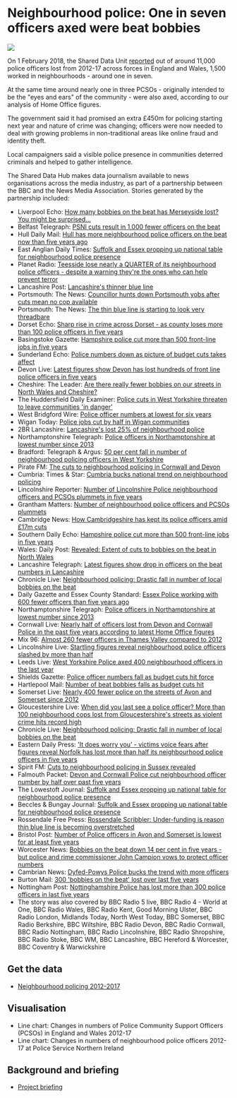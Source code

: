 # Neighbourhood police: One in seven officers axed were beat bobbies

![](https://news.files.bbci.co.uk/vj/live/idt-images/chart-EngWalesNeighbourhoodPolice_Birmingham/EngWalesNeighbourhoodPolice_Birmingham_kxju6.png)

On 1 February 2018, the Shared Data Unit [reported](http://www.bbc.co.uk/news/uk-42403590) out of around 11,000 police officers lost from 2012-17 across forces in England and Wales, 1,500 worked in neighbourhoods - around one in seven. 

At the same time around nearly one in three PCSOs - originally intended to be the "eyes and ears" of the community - were also axed, according to our analysis of Home Office figures.

The government said it had promised an extra £450m for policing starting next year and nature of crime was changing; officers were now needed to deal with growing problems in non-traditional areas like online fraud and identity theft. 

Local campaigners said a visible police presence in communities deterred criminals and helped to gather intelligence.

The Shared Data Hub makes data journalism available to news organisations across the media industry, as part of a partnership between the BBC and the News Media Association. Stories generated by the partnership included:

* Liverpool Echo: [How many bobbies on the beat has Merseyside lost? You might be surprised...](https://www.liverpoolecho.co.uk/news/liverpool-news/how-many-bobbies-beat-merseyside-14230063)
* Belfast Telegraph: [PSNI cuts result in 1,000 fewer officers on the beat](https://www.belfasttelegraph.co.uk/news/northern-ireland/psni-cuts-result-in-1000-fewer-officers-on-the-beat-36558157.html)
* Hull Daily Mail: [Hull has more neighbourhood police officers on the beat now than five years ago](http://www.hulldailymail.co.uk/news/hull-east-yorkshire-news/hull-more-neighbourhood-police-officers-1147601)
* East Anglian Daily Times: [Suffolk and Essex propping up national table for neighbourhood police presence](http://www.eadt.co.uk/news/suffolk-and-essex-have-among-fewest-neighbourhood-police-officers-and-pcsos-per-1-000-people-1-5377691)
* Planet Radio: [Teesside lose nearly a QUARTER of its neighbourhood police officers - despite a warning they're the ones who can help prevent terror](https://planetradio.co.uk/tfm/local/news/teesside-lose-nearly-quarter-neighbourhood-police-officers-despite-warning-ones-can-help-prevent-terror/)
* Lancashire Post: [Lancashire's thinner blue line](https://www.lep.co.uk/news/crime/lancashire-s-thinner-blue-line-1-8992817)
* Portsmouth: The News: [Councillor hunts down Portsmouth yobs after cuts mean no cop available](https://www.portsmouth.co.uk/news/crime/councillor-hunts-down-portsmouth-yobs-after-cuts-mean-no-cop-available-1-8359213)
* Portsmouth: The News: [The thin blue line is starting to look very threadbare](https://www.portsmouth.co.uk/news/opinion/the-thin-blue-line-is-starting-to-look-very-threadbare-1-8358888)
* Dorset Echo: [Sharp rise in crime across Dorset - as county loses more than 100 police officers in five years](http://www.dorsetecho.co.uk/news/15917400.sharp-rise-in-crime-across-dorset-as-county-loses-more-than-100-police-officers-in-five-years/)
* Basingstoke Gazette: [Hampshire police cut more than 500 front-line jobs in five years](http://www.basingstokegazette.co.uk/news/15912909.Hampshire_police_cut_more_than_500_front_line_jobs_in_five_years/)
* Sunderland Echo: [Police numbers down as picture of budget cuts takes affect](https://www.sunderlandecho.com/news/police-numbers-down-as-picture-of-budget-cuts-takes-affect-1-8992674)
* Devon Live: [Latest figures show Devon has lost hundreds of front line police officers in five years](https://www.devonlive.com/news/devon-news/latest-figures-show-devon-lost-1146590)
* Cheshire: The Leader: [Are there really fewer bobbies on our streets in North Wales and Cheshire?](http://www.leaderlive.co.uk/home/2018/02/01/gallery/are-there-really-fewer-bobbies-on-our-streets-in-north-wales-and-cheshire-104597/)
* The Huddersfield Daily Examiner: [Police cuts in West Yorkshire threaten to leave communities 'in danger'](https://www.examiner.co.uk/news/west-yorkshire-news/police-cuts-west-yorkshire-threaten-14229693)
* West Bridgford Wire: [Police officer numbers at lowest for six years](http://westbridgfordwire.com/police-officer-numbers-lowest-six-years/)
* Wigan Today: [Police jobs cut by half in Wigan communities](https://www.wigantoday.net/news/police-jobs-cut-by-half-in-wigan-communities-1-8993858)
* 2BR Lancashire: [Lancashire's lost 25% of neighbourhood police](https://www.2br.co.uk/news/local-news/2492051/lancashires-lost-25-of-neighbourhood-police/)
* Northamptonshire Telegraph: [Police officers in Northamptonshire at lowest number since 2013](https://www.northantstelegraph.co.uk/news/police-officers-in-northamptonshire-at-lowest-number-since-2013-1-8358858)
* Bradford: Telegraph & Argus: [50 per cent fall in number of neighbourhood policing officers in West Yorkshire](http://www.thetelegraphandargus.co.uk/news/local/localbrad/15910598.50_per_cent_fall_in_number_of_neighbourhood_policing_officers_in_West_Yorkshire/)
* Pirate FM: [The cuts to neighbourhood policing in Cornwall and Devon](https://www.piratefm.co.uk/news/latest-news/2492599/the-cuts-to-neighbourhood-policing-in-cornwall-and-devon/)
* Cumbria: Times & Star: [Cumbria bucks national trend on neighbourhood policing](http://www.timesandstar.co.uk/news/Cumbria-bucks-national-trend-on-neighbourhood-policing-7bdb5c96-1dca-433d-9664-a8c97a247546-ds)
* Lincolnshire Reporter: [Number of Lincolnshire Police neighbourhood officers and PCSOs plummets in five years](https://lincolnshirereporter.co.uk/2018/02/number-of-lincolnshire-police-bobbies-on-the-beat-and-neighbourhood-pcsos-plummets-in-five-years/)
* Grantham Matters: [Number of neighbourhood police officers and PCSOs plummets](http://www.granthammatters.co.uk/number-neighbourhood-police-officers-pcsos-plummets/)
* Cambridge News: [How Cambridgeshire has kept its police officers amid £17m cuts](https://www.cambridge-news.co.uk/news/cambridge-news/how-cambridgeshire-kept-police-officers-14226718)
* Southern Daily Echo: [Hampshire police cut more than 500 front-line jobs in five years](http://www.dailyecho.co.uk/news/15912622.Thinner_blue_line__Hampshire_police_cut_500_front_line_roles_in_five_years/)
* Wales: Daily Post: [Revealed: Extent of cuts to bobbies on the beat in North Wales](https://www.dailypost.co.uk/news/north-wales-news/revealed-extent-cuts-bobbies-beat-14229834)
* Lancashire Telegraph: [Latest figures show drop in officers on the beat numbers in Lancashire](http://www.lancashiretelegraph.co.uk/news/15911298.Latest_figures_show_drop_in_officers_on_the_beat_numbers_in_Lancashire/)
* Chronicle Live: [Neighbourhood policing: Drastic fall in number of local bobbies on the beat](https://www.chroniclelive.co.uk/news/north-east-news/neighbourhood-policing-drastic-fall-number-14232069)
* Daily Gazette and Essex County Standard: [Essex Police working with 600 fewer officers than five years ago](http://www.gazette-news.co.uk/news/15910385.Essex_Police_working_with_600_fewer_officers_than_five_years_ago__statistics_show/)
* Northamptonshire Telegraph: [Police officers in Northamptonshire at lowest number since 2013](https://www.northantstelegraph.co.uk/news/police-officers-in-northamptonshire-at-lowest-number-since-2013-1-8358858)
* Cornwall Live: [Nearly half of officers lost from Devon and Cornwall Police in the past five years according to latest Home Office figures](https://www.cornwalllive.com/news/nearly-half-officers-lost-devon-1143002)
* Mix 96: [Almost 260 fewer officers in Thames Valley compared to 2012](https://www.mix96.co.uk/news/local/2491821/almost-260-fewer-officers-in-thames-valley-compared-to-2012/)
* Lincolnshire Live: [Startling figures reveal neighbourhood police officers slashed by more than half](http://www.lincolnshirelive.co.uk/news/local-news/startling-figures-reveal-neighbourhood-police-1146789)
* Leeds Live: [West Yorkshire Police axed 400 neighbourhood officers in the last year](https://www.leeds-live.co.uk/news/leeds-news/west-yorkshire-police-axed-400-14221867)
* Shields Gazette: [Police officer numbers fall as budget cuts hit force](https://www.shieldsgazette.com/news/police-officer-numbers-fall-as-budget-cuts-hit-force-1-8992837)
* Hartlepool Mail: [Number of beat bobbies falls as budget cuts hit](https://www.hartlepoolmail.co.uk/news/number-of-beat-bobbies-falls-as-budget-cuts-hit-1-8992833)
* Somerset Live: [Nearly 400 fewer police on the streets of Avon and Somerset since 2012](https://www.somersetlive.co.uk/news/somerset-news/nearly-400-fewer-police-streets-1145233)
* Gloucestershire Live: [When did you last see a police officer? More than 100 neighbourhood cops lost from Gloucestershire's streets as violent crime hits record high](http://www.gloucestershirelive.co.uk/news/gloucester-news/you-last-see-police-officer-1146053)
* Chronicle Live: [Neighbourhood policing: Drastic fall in number of local bobbies on the beat](https://www.chroniclelive.co.uk/news/north-east-news/neighbourhood-policing-drastic-fall-number-14232069)
* Eastern Daily Press: ['It does worry you’ - victims voice fears after figures reveal Norfolk has lost more than half its neighbourhood police officers in five years](http://www.edp24.co.uk/news/crime/victims-concern-after-big-fall-in-number-of-neighbourhood-police-officers-in-norfolk-1-5377286)
* Spirit FM: [Cuts to neighbourhood policing in Sussex revealed](https://www.spiritfm.net/news/sussex-news/2492950/cuts-to-neighbourhood-policing-in-sussex-revealed/)
* Falmouth Packet: [Devon and Cornwall Police cut neighbourhood officer number by half over past five years](http://www.falmouthpacket.co.uk/news/15914513.Number_of_neighbourhood_officers_in_Devon_and_Cornwall_Police_have_slashed_by_half_in_the_past_five_years__new_research_shows/)
* The Lowestoft Journal: [Suffolk and Essex propping up national table for neighbourhood police presence](http://www.lowestoftjournal.co.uk/news/suffolk-essex-national-table-neighbourhood-police-presence-1-5378939?utm_medium=twitter&utm_source=dlvr.it)
* Beccles & Bungay Journal: [Suffolk and Essex propping up national table for neighbourhood police presence](http://www.becclesandbungayjournal.co.uk/news/suffolk-essex-national-table-neighbourhood-police-presence-1-5378939?utm_medium=twitter&utm_source=dlvr.it)
* Rossendale Free Press: [Rossendale Scribbler: Under-funding is reason thin blue line is becoming overstretched](https://www.rossendalefreepress.co.uk/news/local-news/rossendale-scribbler-under-funding-reason-14251356)
* Bristol Post: [Number of Police officers in Avon and Somerset is lowest for at least five years](https://www.bristolpost.co.uk/news/bristol-news/number-police-officers-avon-somerset-1169376)
* Worcester News: [Bobbies on the beat down 14 per cent in five years - but police and rime commissioner John Campion vows to protect officer numbers](http://www.worcesternews.co.uk/news/15923334.Bobbies_on_the_beat_down_14_per_cent_in_five_years___but_crime_commissioner_vows_to_protect_officer_numbers/)
* Cambrian News: [Dyfed-Powys Police bucks the trend with more officers](http://www.cambrian-news.co.uk/article.cfm?id=119094&headline=Dyfed-Powys%20Police%20bucks%20the%20trend%20with%20more%20officers&sectionIs=news&searchyear=2018)
* Burton Mail: [300 'bobbies on the beat' lost over last five years](https://www.burtonmail.co.uk/news/local-news/300-bobbies-beat-lost-over-1238983)
* Nottingham Post: [Nottinghamshire Police has lost more than 300 police officers in last five years](https://www.nottinghampost.com/news/local-news/nottinghamshire-police-lost-more-300-1278648)
* The story was also covered by BBC Radio 5 live, BBC Radio 4 - World at One, BBC Radio Wales, BBC Radio Kent, Good Morning Ulster, BBC Radio London, Midlands Today, North West Today, BBC Somerset, BBC Radio Berkshire, BBC Wiltshire, BBC Radio Devon, BBC Radio Cornwall, BBC Radio Nottingham, BBC Radio Lincolnshire, BBC Radio Shropshire, BBC Radio Stoke, BBC WM, BBC Lancashire, BBC Hereford & Worcester, BBC Coventry & Warwickshire


## Get the data

* [Neighbourhood policing 2012-2017](https://docs.google.com/spreadsheets/d/1DFln84tz30fcos23Yu6sZVKNcVMdHCRdOSUVOoDVktk/edit#gid=0)

## Visualisation

* Line chart: Changes in numbers of Police Community Support Officers (PCSOs) in England and Wales 2012-17 
* Line chart: Changes in numbers of neighbourhood police officers 2012-17 at Police Service Northern Ireland

## Background and briefing

* [Project briefing](https://docs.google.com/document/d/1V-M_l41rDvhlzrBcmVYyJT6MgoQlYGRSSYUlEgbj23Y/edit)
